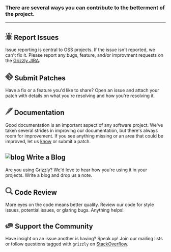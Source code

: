 ### There are several ways you can contribute to the betterment of the project.

---

## ![bug][bug] Report Issues

Issue reporting is central to OSS projects.  If the issue isn't reported,
we can't fix it.  Please report any bugs, feature, and/or improvment requests on the
[Grizzly JIRA][grizzly-jira].

[grizzly-jira]: https://java.net/jira/browse/GRIZZLY
[bug]: images/bug.png

## ![git][git] Submit Patches

Have a fix or a feature you\'d like to share?  Open an issue and attach your
patch with details on what you\'re resolving and how you\'re resolving it.

[git]: images/git.png

## ![pen][pen] Documentation

Good documentation is an important aspect of any software project.  We\'ve
taken several strides in improving our documentation, but there\'s always room
for improvement.  If you see anything missing or an area that could be improved,
let us [know][grizzly-jira] or submit a patch.

[pen]: images/pen.png

## ![blog][blog] Write a Blog

Are you using Grizzly?  We\'d love to hear how you\'re using it in your projects.
Write a blog and drop us a note.

[blog]: images/blog.png

## ![reviews][search] Code Review

More eyes on the code means better quality.  Review our code for style issues,
potential issues, or glaring bugs.  Anything helps!

[search]: images/search.png

## ![support][support] Support the Community

Have insight on an issue another is having?  Speak up!  Join our mailing
lists or follow questions tagged with `grizzly` on [StackOverflow][stack].

[stack]: http://stackoverflow.com/questions/tagged/grizzly
[support]: images/conversation.png

